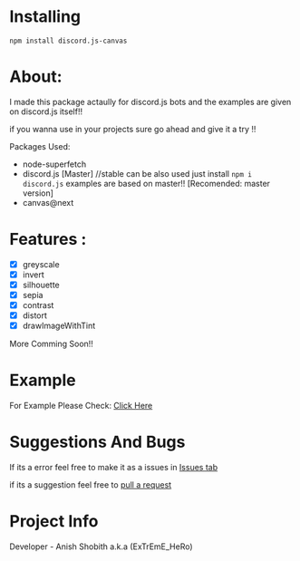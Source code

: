 # Installing

`npm install discord.js-canvas`

# About:

I made this package actaully for discord.js bots and the examples are given on discord.js itself!!

if you wanna use in your projects sure go ahead and give it a try !!

Packages Used:

* node-superfetch
* discord.js [Master] //stable can be also used just install `npm i discord.js` examples are based on master!! [Recomended: master version]
* canvas@next


# Features :
* [x] greyscale
* [x] invert
* [x] silhouette
* [x] sepia
* [x] contrast
* [x] distort
* [x] drawImageWithTint

More Comming Soon!!

# Example
For Example Please Check:
[Click Here](https://github.com/Anish-Shobith/discord.js-canvas/tree/master/example)


# Suggestions And Bugs
 If its a error feel free to make it as a issues in [Issues tab](https://github.com/Anish-Shobith/discord.js-canvas/issues)

 if its a suggestion feel free to [pull a request](https://github.com/Anish-Shobith/discord.js-canvas/pulls)



# Project Info
Developer - Anish Shobith a.k.a (ExTrEmE_HeRo)

